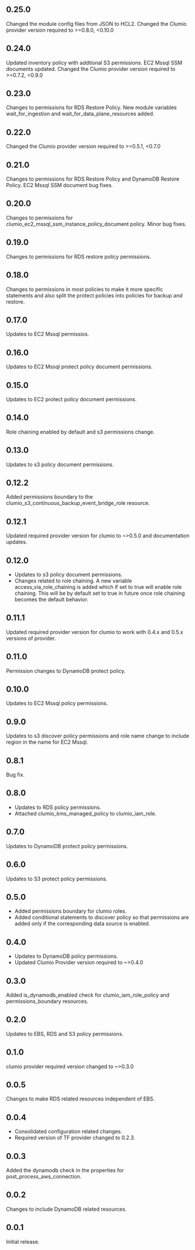 ## 0.25.0
Changed the module config files from JSON to HCL2.
Changed the Clumio provider version required to >=0.8.0, <0.10.0

## 0.24.0
Updated inventory policy with addtional S3 permissions.
EC2 Mssql SSM documents updated.
Changed the Clumio provider version required to >=0.7.2, <0.9.0

## 0.23.0
Changes to permissions for RDS Restore Policy.
New module variables wait_for_ingestion and wait_for_data_plane_resources added.

## 0.22.0
Changed the Clumio provider version required to >=0.5.1, <0.7.0

## 0.21.0
Changes to permissions for RDS Restore Policy and DynamoDB Restore Policy.
EC2 Mssql SSM document bug fixes.

## 0.20.0
Changes to permissions for clumio_ec2_mssql_ssm_instance_policy_document policy.
Minor bug fixes.

## 0.19.0
Changes to permissions for RDS restore policy permissions.

## 0.18.0
Changes to permissions in most policies to make it more specific statements and also split the protect policies into policies for backup and restore.

## 0.17.0
Updates to EC2 Mssql permissios.

## 0.16.0
Updates to EC2 Mssql protect policy document permissions.

## 0.15.0
Updates to EC2 protect policy document permissions.

## 0.14.0
Role chaining enabled by default and s3 permissions change.

## 0.13.0
Updates to s3 policy document permissions.

## 0.12.2
Added permissions boundary to the clumio_s3_continuous_backup_event_bridge_role resource.

## 0.12.1
Updated required provider version for clumio to ~>0.5.0 and documentation updates.

## 0.12.0
- Updates to s3 policy document permissions.
- Changes related to role chaining. A new variable access_via_role_chaining is added which if
set to true will enable role chaining. This will be by default set to true in future once role chaining
becomes the default behavior. 

## 0.11.1
Updated required provider version for clumio to work with 0.4.x and 0.5.x versions of provider.

## 0.11.0
Permission changes to DynamoDB protect policy.

## 0.10.0
Updates to EC2 Mssql policy permissions.

## 0.9.0
Updates to s3 discover policy permissions and role name change to include region in the name for EC2 Mssql.

## 0.8.1
Bug fix.

## 0.8.0
- Updates to RDS policy permissions.
- Attached clumio_kms_managed_policy to clumio_iam_role.

## 0.7.0
Updates to DynamoDB protect policy permissions.

## 0.6.0
Updates to S3 protect policy permissions.

## 0.5.0
- Added permissions boundary for clumio roles.
- Added conditional statements to discover policy so that permissions are added only if the corresponding data source is enabled.

## 0.4.0
- Updates to DynamoDB policy permissions.
- Updated Clumio Provider version required to ~>0.4.0

## 0.3.0
Added is_dynamodb_enabled check for clumio_iam_role_policy and permissions_boundary resources.

## 0.2.0
Updates to EBS, RDS and S3 policy permissions.

## 0.1.0
clumio provider required version changed to ~>0.3.0

## 0.0.5
Changes to make RDS related resources independent of EBS.

## 0.0.4
- Consolidated configuration related changes.
- Required version of TF provider changed to 0.2.3.

## 0.0.3
Added the dynamodb check in the properties for post_process_aws_connection.

## 0.0.2
Changes to include DynamoDB related resources.

## 0.0.1
Initial release.
